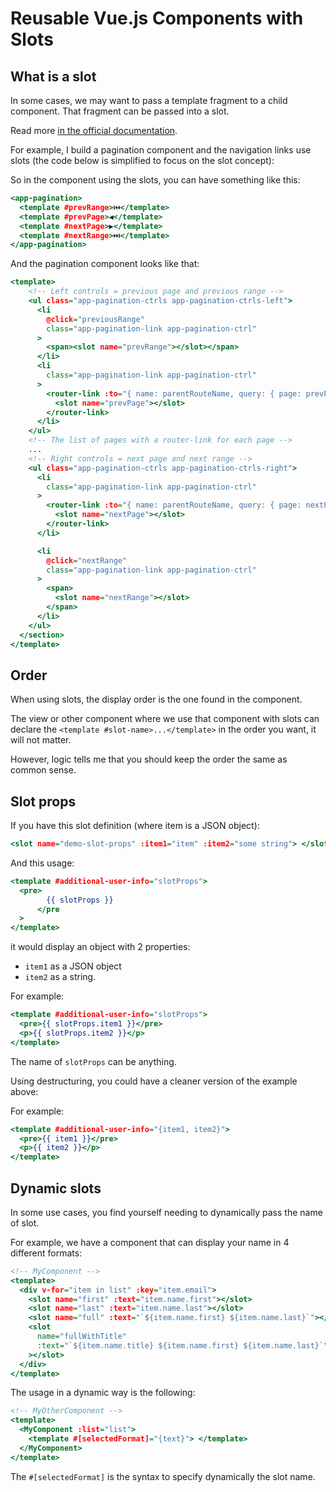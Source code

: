 # Reusable Vue.js Components with Slots

## What is a slot

In some cases, we may want to pass a template fragment to a child component. That fragment can be passed into a slot.

Read more [in the official documentation](https://vuejs.org/guide/components/slots.html).

For example, I build a pagination component and the navigation links use slots (the code below is simplified to focus on the slot concept):

So in the component using the slots, you can have something like this:

```htm
<app-pagination>
  <template #prevRange>⏮️</template>
  <template #prevPage>◀️</template>
  <template #nextPage>▶️</template>
  <template #nextRange>⏭️</template>
</app-pagination>
```

And the pagination component looks like that:

```htm
<template>
    <!-- Left controls = previous page and previous range -->
    <ul class="app-pagination-ctrls app-pagination-ctrls-left">
      <li
        @click="previousRange"
        class="app-pagination-link app-pagination-ctrl"
      >
        <span><slot name="prevRange"></slot></span>
      </li>
      <li
        class="app-pagination-link app-pagination-ctrl"
      >
        <router-link :to="{ name: parentRouteName, query: { page: prevPage } }">
          <slot name="prevPage"></slot>
        </router-link>
      </li>
    </ul>
    <!-- The list of pages with a router-link for each page -->
    ...
    <!-- Right controls = next page and next range -->
    <ul class="app-pagination-ctrls app-pagination-ctrls-right">
      <li
        class="app-pagination-link app-pagination-ctrl"
      >
        <router-link :to="{ name: parentRouteName, query: { page: nextPage } }">
          <slot name="nextPage"></slot>
        </router-link>
      </li>

      <li
        @click="nextRange"
        class="app-pagination-link app-pagination-ctrl"
      >
        <span>
          <slot name="nextRange"></slot>
        </span>
      </li>
    </ul>
  </section>
</template>
```

## Order

When using slots, the display order is the one found in the component.

The view or other component where we use that component with slots can declare the `<template #slot-name>...</template>` in the order you want, it will not matter.

However, logic tells me that you should keep the order the same as common sense.

## Slot props

If you have this slot definition (where item is a JSON object):

```htm
<slot name="demo-slot-props" :item1="item" :item2="some string"> </slot>
```

And this usage:

```htm
<template #additional-user-info="slotProps">
  <pre>
        {{ slotProps }}
      </pre
  >
</template>
```

it would display an object with 2 properties:

- `item1` as a JSON object
- `item2` as a string.

For example:

```htm
<template #additional-user-info="slotProps">
  <pre>{{ slotProps.item1 }}</pre>
  <p>{{ slotProps.item2 }}</p>
</template>
```

The name of `slotProps` can be anything.

Using destructuring, you could have a cleaner version of the example above:

For example:

```htm
<template #additional-user-info="{item1, item2}">
  <pre>{{ item1 }}</pre>
  <p>{{ item2 }}</p>
</template>
```

## Dynamic slots

In some use cases, you find yourself needing to dynamically pass the name of slot.

For example, we have a component that can display your name in 4 different formats:

```htm
<!-- MyComponent -->
<template>
  <div v-for="item in list" :key="item.email">
    <slot name="first" :text="item.name.first"></slot>
    <slot name="last" :text="item.name.last"></slot>
    <slot name="full" :text="`${item.name.first} ${item.name.last}`"></slot>
    <slot
      name="fullWithTitle"
      :text="`${item.name.title} ${item.name.first} ${item.name.last}`"
    ></slot>
  </div>
</template>
```

The usage in a dynamic way is the following:

```htm
<!-- MyOtherComponent -->
<template>
  <MyComponent :list="list">
    <template #[selectedFormat]="{text}"> </template>
  </MyComponent>
</template>
```

The `#[selectedFormat]` is the syntax to specify dynamically the slot name.
